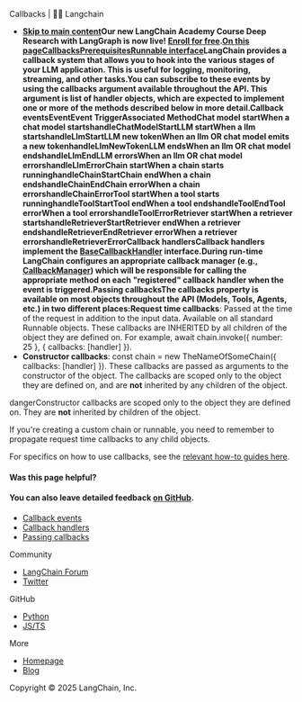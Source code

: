 Callbacks | 🦜️🔗 Langchain
- **[Skip to main content](#__docusaurus_skipToContent_fallback)Our new LangChain Academy Course Deep Research with LangGraph is now live! [Enroll for free](https://academy.langchain.com/courses/deep-research-with-langgraph/?utm_medium=internal&utm_source=docs&utm_campaign=q3-2025_deep-research-course_co).[On this pageCallbacksPrerequisitesRunnable interface](/docs/concepts/runnables)LangChain provides a callback system that allows you to hook into the various stages of your LLM application. This is useful for logging, monitoring, streaming, and other tasks.You can subscribe to these events by using the callbacks argument available throughout the API. This argument is list of handler objects, which are expected to implement one or more of the methods described below in more detail.Callback events[​](#callback-events)EventEvent TriggerAssociated MethodChat model startWhen a chat model startshandleChatModelStartLLM startWhen a llm startshandleLlmStartLLM new tokenWhen an llm OR chat model emits a new tokenhandleLlmNewTokenLLM endsWhen an llm OR chat model endshandleLlmEndLLM errorsWhen an llm OR chat model errorshandleLlmErrorChain startWhen a chain starts runninghandleChainStartChain endWhen a chain endshandleChainEndChain errorWhen a chain errorshandleChainErrorTool startWhen a tool starts runninghandleToolStartTool endWhen a tool endshandleToolEndTool errorWhen a tool errorshandleToolErrorRetriever startWhen a retriever startshandleRetrieverStartRetriever endWhen a retriever endshandleRetrieverEndRetriever errorWhen a retriever errorshandleRetrieverErrorCallback handlers[​](#callback-handlers)Callback handlers implement the [BaseCallbackHandler](https://api.js.langchain.com/classes/_langchain_core.callbacks_base.BaseCallbackHandler.html) interface.During run-time LangChain configures an appropriate callback manager (e.g., [CallbackManager](https://api.js.langchain.com/classes/_langchain_core.callbacks_manager.BaseCallbackManager.html)) which will be responsible for calling the appropriate method on each "registered" callback handler when the event is triggered.Passing callbacks[​](#passing-callbacks)The callbacks property is available on most objects throughout the API (Models, Tools, Agents, etc.) in two different places:Request time callbacks**: Passed at the time of the request in addition to the input data. Available on all standard Runnable objects. These callbacks are INHERITED by all children of the object they are defined on. For example, await chain.invoke({ number: 25 }, { callbacks: [handler] }).
- **Constructor callbacks**: const chain = new TheNameOfSomeChain({ callbacks: [handler] }). These callbacks are passed as arguments to the constructor of the object. The callbacks are scoped only to the object they are defined on, and are **not** inherited by any children of the object.

dangerConstructor callbacks are scoped only to the object they are defined on. They are **not** inherited by children of the object.

If you&#x27;re creating a custom chain or runnable, you need to remember to propagate request time callbacks to any child objects.

For specifics on how to use callbacks, see the [relevant how-to guides here](/docs/how_to/#callbacks).

#### Was this page helpful?



#### You can also leave detailed feedback [on GitHub](https://github.com/langchain-ai/langchainjs/issues/new?assignees=&labels=03+-+Documentation&projects=&template=documentation.yml&title=DOC%3A+%3CPlease+write+a+comprehensive+title+after+the+%27DOC%3A+%27+prefix%3E).

- [Callback events](#callback-events)
- [Callback handlers](#callback-handlers)
- [Passing callbacks](#passing-callbacks)

Community

- [LangChain Forum](https://forum.langchain.com/)
- [Twitter](https://twitter.com/LangChainAI)

GitHub

- [Python](https://github.com/langchain-ai/langchain)
- [JS/TS](https://github.com/langchain-ai/langchainjs)

More

- [Homepage](https://langchain.com)
- [Blog](https://blog.langchain.dev)

Copyright © 2025 LangChain, Inc.